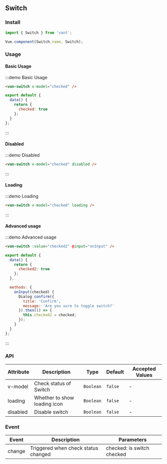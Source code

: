<script>
import Dialog from 'packages/dialog';

export default {
  data() {
    return {
      checked: true,
      checked2: true
    };
  },

  methods: {
    onInput(checked) {
      Dialog.confirm({
        title: 'Confirm',
        confirmButtonText: 'ok',
        cancelButtonText: 'cancel',
        message: 'Are you sure to toggle switch?'
      }).then(() => {
        this.checked2 = checked;
      });
    }
  }
};
</script>

## Switch

### Install
``` javascript
import { Switch } from 'vant';

Vue.component(Switch.name, Switch);
```

### Usage

#### Basic Usage

:::demo Basic Usage
```html
<van-switch v-model="checked" />
```

```javascript
export default {
  data() {
    return {
      checked: true
    };
  }
};  
```
:::

#### Disabled

:::demo Disabled
```html
<van-switch v-model="checked" disabled />
```
:::

#### Loading


:::demo Loading
```html
<van-switch v-model="checked" loading />
```
:::

#### Advanced usage
:::demo Advanced usage
```html
<van-switch :value="checked2" @input="onInput" />
```
```js
export default {
  data() {
    return {
      checked2: true
    };
  },

  methods: {
    onInput(checked) {
      Dialog.confirm({
        title: 'Confirm',
        message: 'Are you sure to toggle switch?'
      }).then(() => {
        this.checked2 = checked;
      });
    }
  }
};  
```
:::

### API

| Attribute | Description | Type | Default | Accepted Values |
|-----------|-----------|-----------|-------------|-------------|
| v-model | Check status of Switch | `Boolean` | `false` | - |
| loading | Whether to show loading icon | `Boolean` | `false` | - |
| disabled | Disable switch | `Boolean` | `false` | - |

### Event

| Event | Description | Parameters |
|-----------|-----------|-----------|
| change | Triggered when check status changed | checked: is switch checked |
